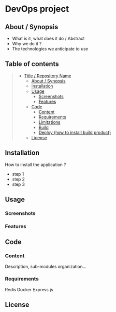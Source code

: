 # DevOps project

## About / Synopsis

* What is it, what does it do / Abstract
* Why we do it ?
* The technologies we anticipate to use


## Table of contents

> * [Title / Repository Name](#title--repository-name)
>   * [About / Synopsis](#about--synopsis)
>   * [Installation](#installation)
>   * [Usage](#usage)
>     * [Screenshots](#screenshots)
>     * [Features](#features)
>   * [Code](#code)
>     * [Content](#content)
>     * [Requirements](#requirements)
>     * [Limitations](#limitations)
>     * [Build](#build)
>     * [Deploy (how to install build product)](#deploy-how-to-install-build-product)
>   * [License](#license)

## Installation

How to install the application ?

* step 1
* step 2
* step 3

## Usage

### Screenshots

### Features

## Code

### Content

Description, sub-modules organization...

### Requirements

Redis
Docker
Express.js

## License
